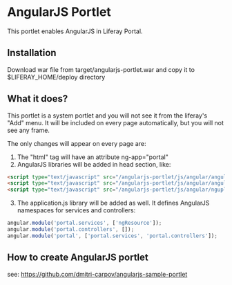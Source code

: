 AngularJS Portlet
=================

This portlet enables AngularJS in Liferay Portal.

Installation
-------------
Download war file from target/angularjs-portlet.war and copy it to $LIFERAY\_HOME/deploy directory

What it does?
-------------
This portlet is a system portlet and you will not see it from the liferay's "Add" menu. 
It will be included on every page automatically, but you will not see any frame.

The only changes will appear on every page are:

1. The "html" tag will have an attribute ng-app="portal"
2. AngularJS libraries will be added in head section, like:

```html
<script type="text/javascript" src="/angularjs-portlet/js/angular/angular.min.js"></script>
<script type="text/javascript" src="/angularjs-portlet/js/angular/angular-resource.js"></script>
<script type="text/javascript" src="/angularjs-portlet/js/angular/ngupload-min.js"></script>
```

3. The application.js library will be added as well. It defines AngularJS namespaces for services and controllers:

```js
angular.module('portal.services', ['ngResource']);
angular.module('portal.controllers', []);
angular.module('portal', ['portal.services', 'portal.controllers']);
```

How to create AngularJS portlet
-------------------------------

see: https://github.com/dmitri-carpov/angularjs-sample-portlet
